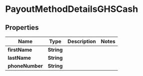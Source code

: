 

# PayoutMethodDetailsGHSCash

## Properties

Name | Type | Description | Notes
------------ | ------------- | ------------- | -------------
**firstName** | **String** |  | 
**lastName** | **String** |  | 
**phoneNumber** | **String** |  | 



